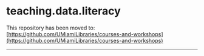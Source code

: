 # teaching.data.literacy

This repository has been moved to: [https://github.com/UMiamiLibraries/courses-and-workshops](https://github.com/UMiamiLibraries/courses-and-workshops)

---